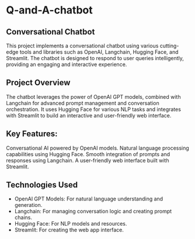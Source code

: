 # Q-and-A-chatbot

## Conversational Chatbot
This project implements a conversational chatbot using various cutting-edge tools and libraries such as OpenAI, Langchain, Hugging Face, and Streamlit. The chatbot is designed to respond to user queries intelligently, providing an engaging and interactive experience.

## Project Overview
The chatbot leverages the power of OpenAI GPT models, combined with Langchain for advanced prompt management and conversation orchestration. It uses Hugging Face for various NLP tasks and integrates with Streamlit to build an interactive and user-friendly web interface.

## Key Features:
Conversational AI powered by OpenAI models.
Natural language processing capabilities using Hugging Face.
Smooth integration of prompts and responses using Langchain.
A user-friendly web interface built with Streamlit.

## Technologies Used
- OpenAI GPT Models: For natural language understanding and generation.
- Langchain: For managing conversation logic and creating prompt chains.
- Hugging Face: For NLP models and resources.
- Streamlit: For creating the web app interface.

  

